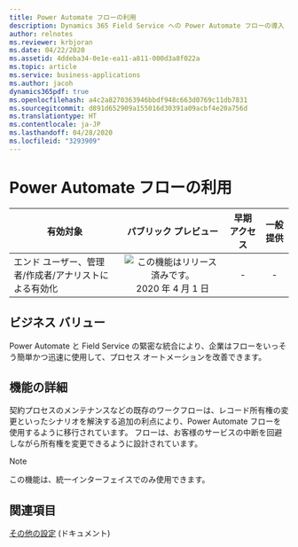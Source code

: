 ```yaml
---
title: Power Automate フローの利用
description: Dynamics 365 Field Service への Power Automate フローの導入
author: relnotes
ms.reviewer: krbjoran
ms.date: 04/22/2020
ms.assetid: 4ddeba34-0e1e-ea11-a811-000d3a8f022a
ms.topic: article
ms.service: business-applications
ms.author: jacoh
dynamics365pdf: true
ms.openlocfilehash: a4c2a8270363946bbdf948c663d0769c11db7831
ms.sourcegitcommit: d891d652909a155016d30391a09acbf4e20a756d
ms.translationtype: HT
ms.contentlocale: ja-JP
ms.lasthandoff: 04/28/2020
ms.locfileid: "3293909"
---
```

# <a name="leveraging-power-automate-flows"></a>Power Automate フローの利用


| 有効対象    |  パブリック プレビュー | 早期アクセス | 一般提供 | 
| ---------- | :----------: |:----------: |:----------: |
|エンド ユーザー、管理者/作成者/アナリストによる有効化|![この機能はリリース済みです。](/dynamics365-release-plan/media/green-checkmark.png "この機能はリリース済みです。") 2020 年 4 月 1 日|-| -|


## <a name="business-value"></a>ビジネス バリュー
<!-- bv start -->
Power Automate と Field Service の緊密な統合により、企業はフローをいっそう簡単かつ迅速に使用して、プロセス オートメーションを改善できます。  
<!-- bv end -->



## <a name="feature-details"></a>機能の詳細
<!--feature detail start -->
契約プロセスのメンテナンスなどの既存のワークフローは、レコード所有権の変更といったシナリオを解決する追加の利点により、Power Automate フローを使用するように移行されています。 フローは、お客様のサービスの中断を回避しながら所有権を変更できるように設計されています。 
<!--feature detail end -->


> [!NOTE]
> この機能は、統一インターフェイスでのみ使用できます。







## <a name="see-also"></a>関連項目

<!--docs start-->
[その他の設定](https://docs.microsoft.com/dynamics365/field-service/configure-default-settings#other-settings) (ドキュメント)
<!--docs end-->
